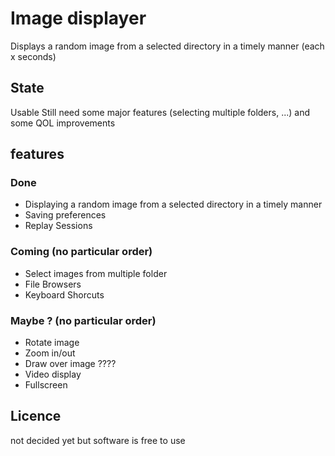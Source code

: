 # Image displayer
Displays a random image from a selected directory in a timely manner (each x seconds)

## State
Usable
Still need some major features (selecting multiple folders, ...) and some QOL improvements

## features

### Done
* Displaying a random image from a selected directory in a timely manner
* Saving preferences
* Replay Sessions

### Coming (no particular order)
* Select images from multiple folder
* File Browsers
* Keyboard Shorcuts

### Maybe ? (no particular order)
* Rotate image
* Zoom in/out
* Draw over image ????
* Video display
* Fullscreen

## Licence
not decided yet but software is free to use 
